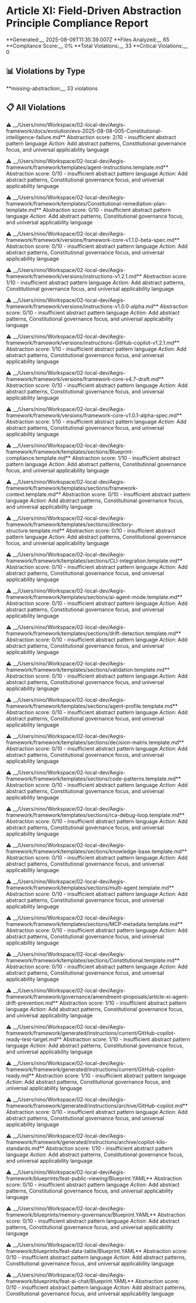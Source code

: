 # Article XI: Field-Driven Abstraction Principle Compliance Report

**Generated:__ 2025-08-09T11:35:39.007Z
**Files Analyzed:__ 65
**Compliance Score:__ 0%
**Total Violations:__ 33
**Critical Violations:__ 0

## 📊 Violations by Type

**missing-abstraction:__ 33 violations

## 📋 All Violations

⚠️
__/Users/nino/Workspace/02-local-dev/Aegis-framework/docs/evolution/evs-2025-08-08-005-Constitutional-intelligence-failure.md**
   Abstraction score: 2/10 - insufficient abstract pattern language
   _Action:_ Add abstract patterns, Constitutional governance focus, and universal applicability language

⚠️ __/Users/nino/Workspace/02-local-dev/Aegis-framework/framework/templates/agent-instructions.template.md**
   Abstraction score: 0/10 - insufficient abstract pattern language
   _Action:_ Add abstract patterns, Constitutional governance focus, and universal applicability language

⚠️ __/Users/nino/Workspace/02-local-dev/Aegis-framework/framework/templates/Constitutional-remediation-plan-template.md**
   Abstraction score: 0/10 - insufficient abstract pattern language
   _Action:_ Add abstract patterns, Constitutional governance focus, and universal applicability language

⚠️ __/Users/nino/Workspace/02-local-dev/Aegis-framework/framework/versions/framework-core-v1.1.0-beta-spec.md**
   Abstraction score: 0/10 - insufficient abstract pattern language
   _Action:_ Add abstract patterns, Constitutional governance focus, and universal applicability language

⚠️ __/Users/nino/Workspace/02-local-dev/Aegis-framework/framework/versions/instructions-v1.2.1.md**
   Abstraction score: 1/10 - insufficient abstract pattern language
   _Action:_ Add abstract patterns, Constitutional governance focus, and universal applicability language

⚠️ __/Users/nino/Workspace/02-local-dev/Aegis-framework/framework/versions/instructions-v1.0.0-alpha.md**
   Abstraction score: 0/10 - insufficient abstract pattern language
   _Action:_ Add abstract patterns, Constitutional governance focus, and universal applicability language

⚠️ __/Users/nino/Workspace/02-local-dev/Aegis-framework/framework/versions/instructions-GitHub-copilot-v1.2.1.md**
   Abstraction score: 1/10 - insufficient abstract pattern language
   _Action:_ Add abstract patterns, Constitutional governance focus, and universal applicability language

⚠️ __/Users/nino/Workspace/02-local-dev/Aegis-framework/framework/versions/framework-core-v4.7-draft.md**
   Abstraction score: 0/10 - insufficient abstract pattern language
   _Action:_ Add abstract patterns, Constitutional governance focus, and universal applicability language

⚠️ __/Users/nino/Workspace/02-local-dev/Aegis-framework/framework/versions/framework-core-v1.0.1-alpha-spec.md**
   Abstraction score: 1/10 - insufficient abstract pattern language
   _Action:_ Add abstract patterns, Constitutional governance focus, and universal applicability language

⚠️ __/Users/nino/Workspace/02-local-dev/Aegis-framework/framework/templates/sections/Blueprint-compliance.template.md**
   Abstraction score: 1/10 - insufficient abstract pattern language
   _Action:_ Add abstract patterns, Constitutional governance focus, and universal applicability language

⚠️ __/Users/nino/Workspace/02-local-dev/Aegis-framework/framework/templates/sections/framework-context.template.md**
   Abstraction score: 0/10 - insufficient abstract pattern language
   _Action:_ Add abstract patterns, Constitutional governance focus, and universal applicability language

⚠️ __/Users/nino/Workspace/02-local-dev/Aegis-framework/framework/templates/sections/directory-structure.template.md**
   Abstraction score: 0/10 - insufficient abstract pattern language
   _Action:_ Add abstract patterns, Constitutional governance focus, and universal applicability language

⚠️ __/Users/nino/Workspace/02-local-dev/Aegis-framework/framework/templates/sections/CLI-integration.template.md**
   Abstraction score: 0/10 - insufficient abstract pattern language
   _Action:_ Add abstract patterns, Constitutional governance focus, and universal applicability language

⚠️ __/Users/nino/Workspace/02-local-dev/Aegis-framework/framework/templates/sections/ai-agent-mode.template.md**
   Abstraction score: 0/10 - insufficient abstract pattern language
   _Action:_ Add abstract patterns, Constitutional governance focus, and universal applicability language

⚠️ __/Users/nino/Workspace/02-local-dev/Aegis-framework/framework/templates/sections/drift-detection.template.md**
   Abstraction score: 0/10 - insufficient abstract pattern language
   _Action:_ Add abstract patterns, Constitutional governance focus, and universal applicability language

⚠️ __/Users/nino/Workspace/02-local-dev/Aegis-framework/framework/templates/sections/validation.template.md**
   Abstraction score: 0/10 - insufficient abstract pattern language
   _Action:_ Add abstract patterns, Constitutional governance focus, and universal applicability language

⚠️ __/Users/nino/Workspace/02-local-dev/Aegis-framework/framework/templates/sections/agent-profile.template.md**
   Abstraction score: 0/10 - insufficient abstract pattern language
   _Action:_ Add abstract patterns, Constitutional governance focus, and universal applicability language

⚠️ __/Users/nino/Workspace/02-local-dev/Aegis-framework/framework/templates/sections/decision-matrix.template.md**
   Abstraction score: 0/10 - insufficient abstract pattern language
   _Action:_ Add abstract patterns, Constitutional governance focus, and universal applicability language

⚠️ __/Users/nino/Workspace/02-local-dev/Aegis-framework/framework/templates/sections/code-patterns.template.md**
   Abstraction score: 0/10 - insufficient abstract pattern language
   _Action:_ Add abstract patterns, Constitutional governance focus, and universal applicability language

⚠️ __/Users/nino/Workspace/02-local-dev/Aegis-framework/framework/templates/sections/rca-debug-loop.template.md**
   Abstraction score: 0/10 - insufficient abstract pattern language
   _Action:_ Add abstract patterns, Constitutional governance focus, and universal applicability language

⚠️ __/Users/nino/Workspace/02-local-dev/Aegis-framework/framework/templates/sections/knowledge-base.template.md**
   Abstraction score: 0/10 - insufficient abstract pattern language
   _Action:_ Add abstract patterns, Constitutional governance focus, and universal applicability language

⚠️ __/Users/nino/Workspace/02-local-dev/Aegis-framework/framework/templates/sections/multi-agent.template.md**
   Abstraction score: 0/10 - insufficient abstract pattern language
   _Action:_ Add abstract patterns, Constitutional governance focus, and universal applicability language

⚠️ __/Users/nino/Workspace/02-local-dev/Aegis-framework/framework/templates/sections/MCP-metadata.template.md**
   Abstraction score: 0/10 - insufficient abstract pattern language
   _Action:_ Add abstract patterns, Constitutional governance focus, and universal applicability language

⚠️ __/Users/nino/Workspace/02-local-dev/Aegis-framework/framework/templates/sections/Constitutional.template.md**
   Abstraction score: 0/10 - insufficient abstract pattern language
   _Action:_ Add abstract patterns, Constitutional governance focus, and universal applicability language

⚠️
__/Users/nino/Workspace/02-local-dev/Aegis-framework/framework/governance/amendment-proposals/article-xi-agent-drift-prevention.md**
   Abstraction score: 1/10 - insufficient abstract pattern language
   _Action:_ Add abstract patterns, Constitutional governance focus, and universal applicability language

⚠️
__/Users/nino/Workspace/02-local-dev/Aegis-framework/framework/generated/instructions/current/GitHub-copilot-ready-test-target.md**
   Abstraction score: 1/10 - insufficient abstract pattern language
   _Action:_ Add abstract patterns, Constitutional governance focus, and universal applicability language

⚠️
__/Users/nino/Workspace/02-local-dev/Aegis-framework/framework/generated/instructions/current/GitHub-copilot-ready.md**
   Abstraction score: 1/10 - insufficient abstract pattern language
   _Action:_ Add abstract patterns, Constitutional governance focus, and universal applicability language

⚠️ __/Users/nino/Workspace/02-local-dev/Aegis-framework/framework/generated/instructions/archive/GitHub-copilot.md**
   Abstraction score: 0/10 - insufficient abstract pattern language
   _Action:_ Add abstract patterns, Constitutional governance focus, and universal applicability language

⚠️
__/Users/nino/Workspace/02-local-dev/Aegis-framework/framework/generated/instructions/archive/copilot-kilo-standards.md**
   Abstraction score: 1/10 - insufficient abstract pattern language
   _Action:_ Add abstract patterns, Constitutional governance focus, and universal applicability language

⚠️ __/Users/nino/Workspace/02-local-dev/Aegis-framework/blueprints/feat-public-viewing/Blueprint.YAML**
   Abstraction score: 0/10 - insufficient abstract pattern language
   _Action:_ Add abstract patterns, Constitutional governance focus, and universal applicability language

⚠️ __/Users/nino/Workspace/02-local-dev/Aegis-framework/blueprints/memory-governance/Blueprint.YAML**
   Abstraction score: 0/10 - insufficient abstract pattern language
   _Action:_ Add abstract patterns, Constitutional governance focus, and universal applicability language

⚠️ __/Users/nino/Workspace/02-local-dev/Aegis-framework/blueprints/feat-data-table/Blueprint.YAML**
   Abstraction score: 0/10 - insufficient abstract pattern language
   _Action:_ Add abstract patterns, Constitutional governance focus, and universal applicability language

⚠️ __/Users/nino/Workspace/02-local-dev/Aegis-framework/blueprints/feat-ai-chat/Blueprint.YAML**
   Abstraction score: 0/10 - insufficient abstract pattern language
   _Action:_ Add abstract patterns, Constitutional governance focus, and universal applicability language
